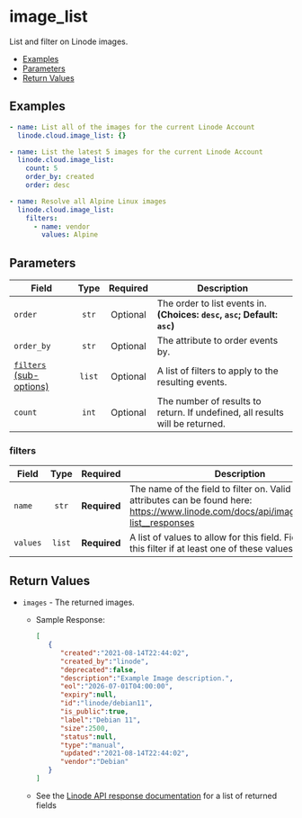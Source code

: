 # image_list

List and filter on Linode images.

- [Examples](#examples)
- [Parameters](#parameters)
- [Return Values](#return-values)

## Examples

```yaml
- name: List all of the images for the current Linode Account
  linode.cloud.image_list: {}
```

```yaml
- name: List the latest 5 images for the current Linode Account
  linode.cloud.image_list:
    count: 5
    order_by: created
    order: desc
```

```yaml
- name: Resolve all Alpine Linux images
  linode.cloud.image_list:
    filters:
      - name: vendor
        values: Alpine
```


## Parameters

| Field     | Type | Required | Description                                                                  |
|-----------|------|----------|------------------------------------------------------------------------------|
| `order` | <center>`str`</center> | <center>Optional</center> | The order to list events in.  **(Choices: `desc`, `asc`; Default: `asc`)** |
| `order_by` | <center>`str`</center> | <center>Optional</center> | The attribute to order events by.   |
| [`filters` (sub-options)](#filters) | <center>`list`</center> | <center>Optional</center> | A list of filters to apply to the resulting events.   |
| `count` | <center>`int`</center> | <center>Optional</center> | The number of results to return. If undefined, all results will be returned.   |

### filters

| Field     | Type | Required | Description                                                                  |
|-----------|------|----------|------------------------------------------------------------------------------|
| `name` | <center>`str`</center> | <center>**Required**</center> | The name of the field to filter on. Valid filterable attributes can be found here: https://www.linode.com/docs/api/images/#images-list__responses   |
| `values` | <center>`list`</center> | <center>**Required**</center> | A list of values to allow for this field. Fields will pass this filter if at least one of these values matches.   |

## Return Values

- `images` - The returned images.

    - Sample Response:
        ```json
        [
           {
              "created":"2021-08-14T22:44:02",
              "created_by":"linode",
              "deprecated":false,
              "description":"Example Image description.",
              "eol":"2026-07-01T04:00:00",
              "expiry":null,
              "id":"linode/debian11",
              "is_public":true,
              "label":"Debian 11",
              "size":2500,
              "status":null,
              "type":"manual",
              "updated":"2021-08-14T22:44:02",
              "vendor":"Debian"
           }
        ]
        ```
    - See the [Linode API response documentation](https://www.linode.com/docs/api/images/#images-list__response-samples) for a list of returned fields


